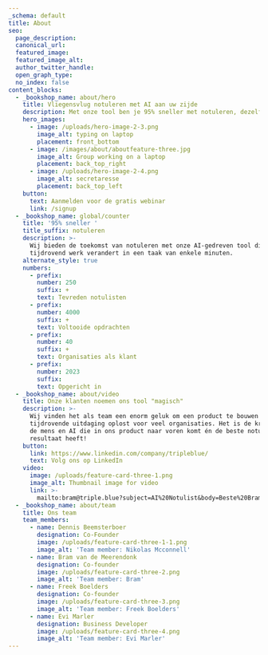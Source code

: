 ```yaml
---
_schema: default
title: About
seo:
  page_description:
  canonical_url:
  featured_image:
  featured_image_alt:
  author_twitter_handle:
  open_graph_type:
  no_index: false
content_blocks:
  - _bookshop_name: about/hero
    title: Vliegensvlug notuleren met AI aan uw zijde
    description: Met onze tool ben je 95% sneller met notuleren, dezelfde kwaliteit.&nbsp;
    hero_images:
      - image: /uploads/hero-image-2-3.png
        image_alt: typing on laptop
        placement: front_bottom
      - image: /images/about/aboutfeature-three.jpg
        image_alt: Group working on a laptop
        placement: back_top_right
      - image: /uploads/hero-image-2-4.png
        image_alt: secretaresse
        placement: back_top_left
    button:
      text: Aanmelden voor de gratis webinar
      link: /signup
  - _bookshop_name: global/counter
    title: '95% sneller '
    title_suffix: notuleren
    description: >-
      Wij bieden de toekomst van notuleren met onze AI-gedreven tool die
      tijdrovend werk verandert in een taak van enkele minuten.
    alternate_style: true
    numbers:
      - prefix:
        number: 250
        suffix: +
        text: Tevreden notulisten
      - prefix:
        number: 4000
        suffix: +
        text: Voltooide opdrachten
      - prefix:
        number: 40
        suffix: +
        text: Organisaties als klant
      - prefix:
        number: 2023
        suffix:
        text: Opgericht in
  - _bookshop_name: about/video
    title: Onze klanten noemen ons tool "magisch"
    description: >-
      Wij vinden het als team een enorm geluk om een product te bouwen dat een
      tijdrovende uitdaging oplost voor veel organisaties. Het is de kracht van
      de mens en AI die in ons product naar voren komt én de beste notulen als
      resultaat heeft!
    button:
      link: https://www.linkedin.com/company/tripleblue/
      text: Volg ons op LinkedIn
    video:
      image: /uploads/feature-card-three-1.png
      image_alt: Thumbnail image for video
      link: >-
        mailto:bram@triple.blue?subject=AI%20Notulist&body=Beste%20Bram%2C%0A%0AIk%20zou%20graag%20meer%20informatie%20willen%20ontvangen%20over%20AINotulist.%20Zouden%20wij%20een%20afspraak%20kunnen%20maken%20voor%20een%20demo%3F%0A%0AAlvast%20bedankt!%0A%0AMet%20vriendelijke%20groet%2C
  - _bookshop_name: about/team
    title: Ons team
    team_members:
      - name: Dennis Beemsterboer
        designation: Co-Founder
        image: /uploads/feature-card-three-1-1.png
        image_alt: 'Team member: Nikolas Mcconnell'
      - name: Bram van de Meerendonk
        designation: Co-founder
        image: /uploads/feature-card-three-2.png
        image_alt: 'Team member: Bram'
      - name: Freek Boelders
        designation: Co-founder
        image: /uploads/feature-card-three-3.png
        image_alt: 'Team member: Freek Boelders'
      - name: Evi Marler
        designation: Business Developer
        image: /uploads/feature-card-three-4.png
        image_alt: 'Team member: Evi Marler'
---
```


